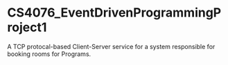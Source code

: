 # CS4076_EventDrivenProgrammingProject1
A TCP protocal-based Client-Server service for a system responsible for booking rooms for Programs.

